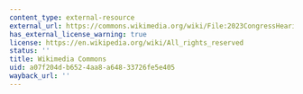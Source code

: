 ```yaml
---
content_type: external-resource
external_url: https://commons.wikimedia.org/wiki/File:2023CongressHearingAntisemitism.png
has_external_license_warning: true
license: https://en.wikipedia.org/wiki/All_rights_reserved
status: ''
title: Wikimedia Commons
uid: a07f204d-b652-4aa8-a648-33726fe5e405
wayback_url: ''
---
```

